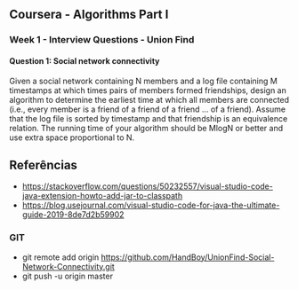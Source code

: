 ## Coursera - Algorithms Part I
### Week 1 - Interview Questions - Union Find
#### Question 1: Social network connectivity

Given a social network containing N members and a log file containing M timestamps at which times pairs of members formed friendships, design an algorithm to determine the earliest time at which all members are connected (i.e., every member is a friend of a friend of a friend ... of a friend). Assume that the log file is sorted by timestamp and that friendship is an equivalence relation. The running time of your algorithm should be MlogN or better and use extra space proportional to N.

## Referências
- https://stackoverflow.com/questions/50232557/visual-studio-code-java-extension-howto-add-jar-to-classpath
- https://blog.usejournal.com/visual-studio-code-for-java-the-ultimate-guide-2019-8de7d2b59902

### GIT
- git remote add origin https://github.com/HandBoy/UnionFind-Social-Network-Connectivity.git
- git push -u origin master